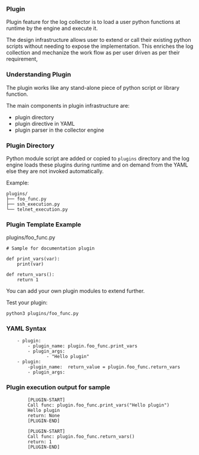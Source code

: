 ### Plugin

Plugin feature for the log collector is to load a user python functions at runtime by the engine and execute it.

The design infrastructure allows user to extend or call their existing python scripts without needing to expose
the implementation.  This enriches the log collection and mechanize the work flow as per user driven as per
their requirement,

### Understanding Plugin
The plugin works like any stand-alone piece of python script or library function.

The main components in plugin infrastructure are:

- plugin directory
- plugin directive in YAML
- plugin parser in the collector engine

### Plugin Directory
Python module script are added or copied to `plugins` directory and the log engine loads these plugins during
runtime and on demand from the YAML else they are not invoked automatically.

Example:
```
plugins/
├── foo_func.py
├── ssh_execution.py
└── telnet_execution.py
```

### Plugin Template Example

plugins/foo_func.py
```
# Sample for documentation plugin

def print_vars(var):
    print(var)

def return_vars():
    return 1
```

You can add your own plugin modules to extend further.

Test your plugin:
```
python3 plugins/foo_func.py
```

### YAML Syntax

```
    - plugin:
        - plugin_name: plugin.foo_func.print_vars
        - plugin_args:
               - "Hello plugin"
    - plugin:
        -plugin_name:  return_value = plugin.foo_func.return_vars
        - plugin_args:
```

### Plugin execution output for sample


```
        [PLUGIN-START]
        Call func: plugin.foo_func.print_vars("Hello plugin")
        Hello plugin
        return: None
        [PLUGIN-END]

        [PLUGIN-START]
        Call func: plugin.foo_func.return_vars()
        return: 1
        [PLUGIN-END]
```
